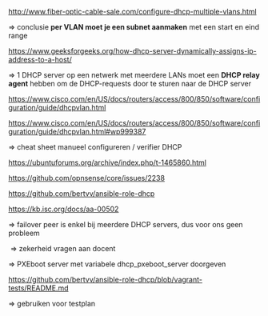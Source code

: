 <http://www.fiber-optic-cable-sale.com/configure-dhcp-multiple-vlans.html>

=> conclusie **per VLAN moet je een subnet aanmaken** met een start en eind range

<https://www.geeksforgeeks.org/how-dhcp-server-dynamically-assigns-ip-address-to-a-host/>

=> 1 DHCP server op een netwerk met meerdere LANs moet een **DHCP relay agent** hebben om de DHCP-requests door te sturen naar de DHCP server

<https://www.cisco.com/en/US/docs/routers/access/800/850/software/configuration/guide/dhcpvlan.html>

<https://www.cisco.com/en/US/docs/routers/access/800/850/software/configuration/guide/dhcpvlan.html#wp999387>

=> cheat sheet manueel configureren / verifier DHCP

<https://ubuntuforums.org/archive/index.php/t-1465860.html>

<https://github.com/opnsense/core/issues/2238>

<https://github.com/bertvv/ansible-role-dhcp>

<https://kb.isc.org/docs/aa-00502>

=> failover peer is enkel bij meerdere DHCP servers, dus voor ons geen probleem

​	=> zekerheid vragen aan docent

=> PXEboot server met variabele dhcp_pxeboot_server doorgeven

<https://github.com/bertvv/ansible-role-dhcp/blob/vagrant-tests/README.md>

=> gebruiken voor testplan

